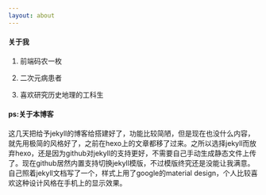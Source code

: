 ```yaml
---
layout: about
---
```


#### 关于我

1. 前端码农一枚

2. 二次元病患者

3. 喜欢研究历史地理的工科生

#### ps:关于本博客

这几天把给予jekyll的博客给搭建好了，功能比较简陋，但是现在也没什么内容，就先用极简的风格好了，之前在hexo上的文章都移了过来。之所以选择jekyll而放弃hexo，还是因为github对jekyll的支持更好，不需要自己手动生成静态文件上传了。现在github居然内置支持切换jekyll模版，不过模版终究还是没能让我满意。自己照着jekyll文档写了一个，样式上用了google的material design，个人比较喜欢这种设计风格在手机上的显示效果。
